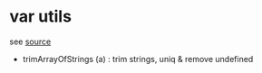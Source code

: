 
# var utils

see [source](../../../../src/server/utils/var.mjs)

* trimArrayOfStrings (a) : trim strings, uniq & remove undefined
    